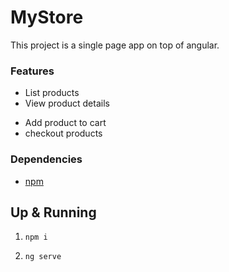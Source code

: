 # MyStore

This project is a single page app on top of angular.

### Features
* List products
* View product details
- Add product to cart
- checkout products
### Dependencies
* [npm](https://docs.npmjs.com/downloading-and-installing-node-js-and-npm)
## Up & Running
1.  ```
    npm i
    ```
1.  ```
    ng serve
    ``` 
